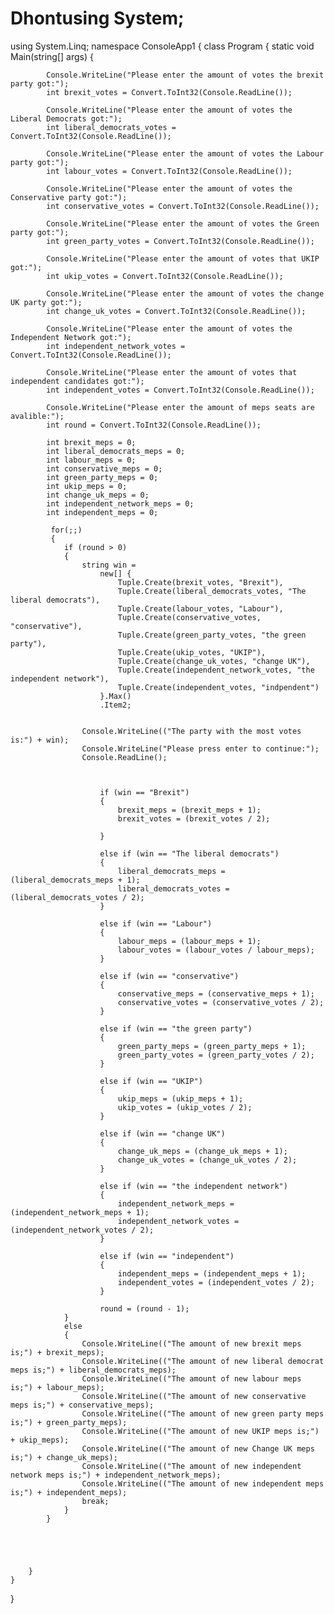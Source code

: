 # Dhontusing System;
using System.Linq;
namespace ConsoleApp1
{
    class Program
    {
        static void Main(string[] args)
        {
            
            Console.WriteLine("Please enter the amount of votes the brexit party got:");
            int brexit_votes = Convert.ToInt32(Console.ReadLine());

            Console.WriteLine("Please enter the amount of votes the Liberal Democrats got:");
            int liberal_democrats_votes = Convert.ToInt32(Console.ReadLine());

            Console.WriteLine("Please enter the amount of votes the Labour party got:");
            int labour_votes = Convert.ToInt32(Console.ReadLine());

            Console.WriteLine("Please enter the amount of votes the Conservative party got:");
            int conservative_votes = Convert.ToInt32(Console.ReadLine());

            Console.WriteLine("Please enter the amount of votes the Green party got:");
            int green_party_votes = Convert.ToInt32(Console.ReadLine());

            Console.WriteLine("Please enter the amount of votes that UKIP got:");
            int ukip_votes = Convert.ToInt32(Console.ReadLine());

            Console.WriteLine("Please enter the amount of votes the change UK party got:");
            int change_uk_votes = Convert.ToInt32(Console.ReadLine());

            Console.WriteLine("Please enter the amount of votes the Independent Network got:");
            int independent_network_votes = Convert.ToInt32(Console.ReadLine());

            Console.WriteLine("Please enter the amount of votes that independent candidates got:");
            int independent_votes = Convert.ToInt32(Console.ReadLine());

            Console.WriteLine("Please enter the amount of meps seats are avalible:");
            int round = Convert.ToInt32(Console.ReadLine());

            int brexit_meps = 0;
            int liberal_democrats_meps = 0;
            int labour_meps = 0;
            int conservative_meps = 0;
            int green_party_meps = 0;
            int ukip_meps = 0;
            int change_uk_meps = 0;
            int independent_network_meps = 0;
            int independent_meps = 0;
            
             for(;;)
             {
                if (round > 0)
                {
                    string win =
                        new[] {
                            Tuple.Create(brexit_votes, "Brexit"),
                            Tuple.Create(liberal_democrats_votes, "The liberal democrats"),
                            Tuple.Create(labour_votes, "Labour"),
                            Tuple.Create(conservative_votes, "conservative"),
                            Tuple.Create(green_party_votes, "the green party"),
                            Tuple.Create(ukip_votes, "UKIP"),
                            Tuple.Create(change_uk_votes, "change UK"),
                            Tuple.Create(independent_network_votes, "the independent network"),
                            Tuple.Create(independent_votes, "indpendent")
                        }.Max()
                        .Item2;
            

                    Console.WriteLine(("The party with the most votes is:") + win);
                    Console.WriteLine("Please press enter to continue:");
                    Console.ReadLine();

             
                 
                        if (win == "Brexit") 
                        {
                            brexit_meps = (brexit_meps + 1);
                            brexit_votes = (brexit_votes / 2);

                        }  
             
                        else if (win == "The liberal democrats")
                        {
                            liberal_democrats_meps = (liberal_democrats_meps + 1);
                            liberal_democrats_votes = (liberal_democrats_votes / 2);
                        }

                        else if (win == "Labour")
                        {
                            labour_meps = (labour_meps + 1);
                            labour_votes = (labour_votes / labour_meps);
                        }

                        else if (win == "conservative")
                        {
                            conservative_meps = (conservative_meps + 1);
                            conservative_votes = (conservative_votes / 2);
                        }

                        else if (win == "the green party")
                        {
                            green_party_meps = (green_party_meps + 1);
                            green_party_votes = (green_party_votes / 2);
                        }

                        else if (win == "UKIP")
                        {
                            ukip_meps = (ukip_meps + 1);
                            ukip_votes = (ukip_votes / 2);
                        }

                        else if (win == "change UK")
                        {
                            change_uk_meps = (change_uk_meps + 1);
                            change_uk_votes = (change_uk_votes / 2);
                        }

                        else if (win == "the independent network")
                        {
                            independent_network_meps = (independent_network_meps + 1);
                            independent_network_votes = (independent_network_votes / 2);
                        }

                        else if (win == "independent")
                        {
                            independent_meps = (independent_meps + 1);
                            independent_votes = (independent_votes / 2);
                        }

                        round = (round - 1); 
                }
                else
                {
                    Console.WriteLine(("The amount of new brexit meps is;") + brexit_meps);
                    Console.WriteLine(("The amount of new liberal democrat meps is;") + liberal_democrats_meps);
                    Console.WriteLine(("The amount of new labour meps is;") + labour_meps);
                    Console.WriteLine(("The amount of new conservative meps is;") + conservative_meps);
                    Console.WriteLine(("The amount of new green party meps is;") + green_party_meps);
                    Console.WriteLine(("The amount of new UKIP meps is;") + ukip_meps);
                    Console.WriteLine(("The amount of new Change UK meps is;") + change_uk_meps);
                    Console.WriteLine(("The amount of new independent network meps is;") + independent_network_meps);
                    Console.WriteLine(("The amount of new independent meps is;") + independent_meps);
                    break;
                }
            }





        }
    }
}
